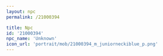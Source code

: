 ```yaml
---
layout: npc
permalink: /21000394

title: Npc
id: '21000394'
npc_name: 'Unknown'
icon_url: 'portrait/mob/21000394_m_juniorneckiblue_p.png'
---
```


